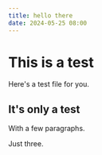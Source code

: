 ```yaml
---
title: hello there
date: 2024-05-25 08:00
---
```


# This is a test

Here's a test file for you.

## It's only a test

With a few paragraphs.

Just three.
